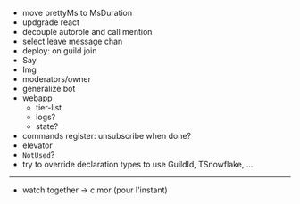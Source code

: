 - move prettyMs to MsDuration
- updgrade react
- decouple autorole and call mention
- select leave message chan
- deploy: on guild join
- Say
- Img
- moderators/owner
- generalize bot
- webapp
  - tier-list
  - logs?
  - state?
- commands register: unsubscribe when done?
- elevator
- `NotUsed`?
- try to override declaration types to use GuildId, TSnowflake, ...

---

- watch together -> c mor (pour l'instant)
